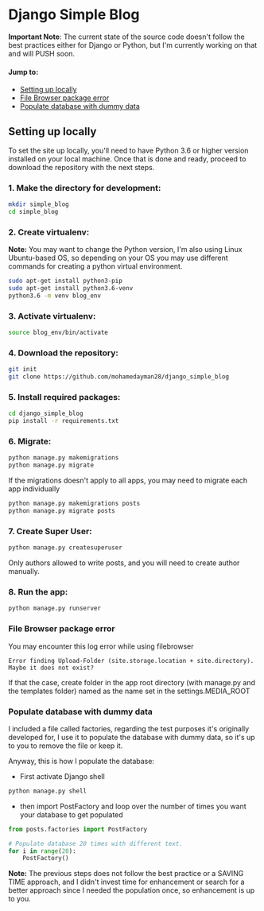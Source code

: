 # Django Simple Blog
<!-- Brief description goes here -->

**Important Note**: The current state of the source code doesn't follow the best practices either for Django or Python, but I'm currently working on that and will PUSH soon.

#### Jump to:
* [Setting up locally](#setting-up-locally)
* [File Browser package error](#file-browser-package-error)
* [Populate database with dummy data](#populate-database-with-dummy-data)


## Setting up locally

To set the site up locally, you'll need to have Python 3.6 or higher version installed on your local machine. Once that is done and ready, proceed to download the repository with the next steps.


### 1. Make the directory for development:
```bash
mkdir simple_blog
cd simple_blog
```


### 2. Create virtualenv:

**Note:** You may want to change the Python version, I'm also using Linux Ubuntu-based OS, so depending on your OS you may use different commands for creating a python virtual environment.

```bash
sudo apt-get install python3-pip
sudo apt-get install python3.6-venv
python3.6 -m venv blog_env
```


### 3. Activate virtualenv:
```bash
source blog_env/bin/activate
```


### 4. Download the repository:
```bash
git init
git clone https://github.com/mohamedayman28/django_simple_blog
```


### 5. Install required packages:
```bash
cd django_simple_blog
pip install -r requirements.txt
```


### 6. Migrate:
```bash
python manage.py makemigrations
python manage.py migrate
```

If the migrations doesn't apply to all apps, you may need to migrate each app individually

```bash
python manage.py makemigrations posts
python manage.py migrate posts
```


### 7. Create Super User:
```bash
python manage.py createsuperuser
```
Only authors allowed to write posts, and you will need to create author manually.


### 8. Run the app:
```bash
python manage.py runserver
```


### File Browser package error
You may encounter this log error while using filebrowser
```
Error finding Upload-Folder (site.storage.location + site.directory). Maybe it does not exist?
```
If that the case, create folder in the app root directory (with manage.py and
the templates folder) named as the name set in the settings.MEDIA_ROOT


### Populate database with dummy data
I included a file called factories, regarding the test purposes it's originally
developed for, I use it to populate the database with dummy data, so it's up to
you to remove the file or keep it.

Anyway, this is how I populate the database:

* First activate Django shell
```python
python manage.py shell
```

* then import PostFactory and loop over the number of times you want your database
to get populated
```python
from posts.factories import PostFactory

# Populate database 20 times with different text.
for i in range(20):
    PostFactory()
```

**Note:** The previous steps does not follow the best practice or a SAVING TIME
approach, and I didn't invest time for enhancement or search for a better approach
since I needed the population once, so enhancement is up to you.
